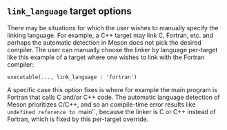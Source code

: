 ## `link_language` target options
There may be situations for which the user wishes to manually specify the linking language.
For example, a C++ target may link C, Fortran, etc. and perhaps the automatic detection in Meson does not pick the desired compiler.
The user can manually choose the linker by language per-target like this example of a target where one wishes to link with the Fortran compiler:
```meson
executable(..., link_language : 'fortran')
```

A specific case this option fixes is where for example the main program is Fortran that calls C and/or C++ code.
The automatic language detection of Meson prioritizes C/C++, and so an compile-time error results like `undefined reference to `main'`, because the linker is C or C++ instead of Fortran, which is fixed by this per-target override.
